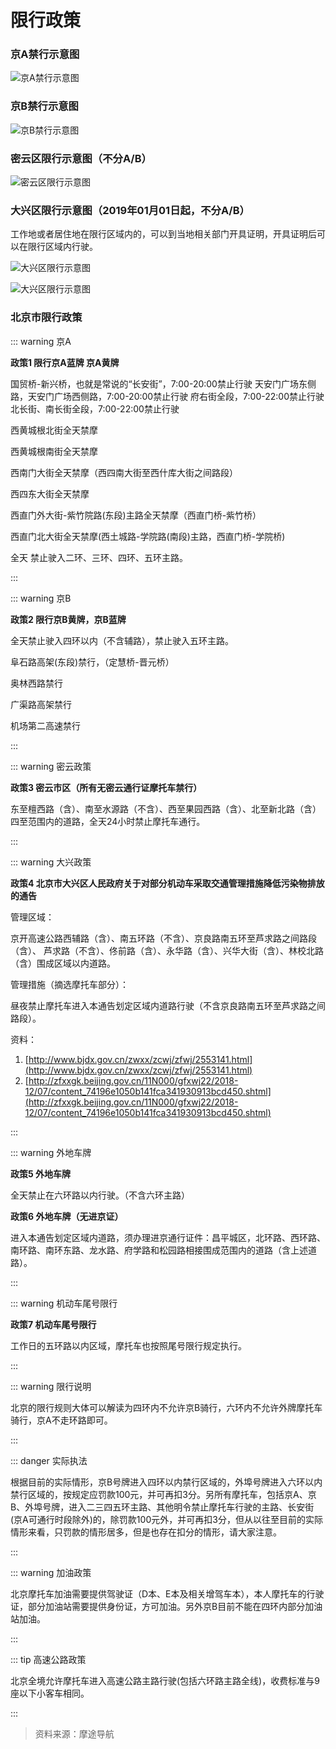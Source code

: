 # 限行政策 

### 京A禁行示意图

![京A禁行示意图](https://ae01.alicdn.com/kf/HTB1nFcJajDuK1Rjy1zjq6zraFXa7.jpg)

### 京B禁行示意图

![京B禁行示意图](https://ae01.alicdn.com/kf/HTB1onIGacnrK1RjSspkq6yuvXXaz.jpg)

### 密云区限行示意图（不分A/B）

![密云区限行示意图](https://ae01.alicdn.com/kf/HTB1QBZxXLc3T1VjSZPfq6AWHXXaK.jpg)

### 大兴区限行示意图（2019年01月01日起，不分A/B）

工作地或者居住地在限行区域内的，可以到当地相关部门开具证明，开具证明后可以在限行区域内行驶。

![大兴区限行示意图](https://ae01.alicdn.com/kf/HTB1EImPRMHqK1RjSZFPq6AwapXa9.jpg)

![大兴区限行示意图](https://ae01.alicdn.com/kf/HTB1ahK5ayrxK1RkHFCc763QCVXah.png)

### 北京市限行政策
::: warning 京A

**政策1 限行京A蓝牌 京A黄牌**

国贸桥-新兴桥，也就是常说的“长安街”，7:00-20:00禁止行驶
天安门广场东侧路，天安门广场西侧路，7:00-20:00禁止行驶
府右街全段，7:00-22:00禁止行驶
北长街、南长街全段，7:00-22:00禁止行驶

西黄城根北街全天禁摩

西黄城根南街全天禁摩

西南门大街全天禁摩（西四南大街至西什库大街之间路段）

西四东大街全天禁摩

西直门外大街-紫竹院路(东段)主路全天禁摩（西直门桥-紫竹桥）

西直门北大街全天禁摩(西土城路-学院路(南段)主路，西直门桥-学院桥)

全天 禁止驶入二环、三环、四环、五环主路。

:::

::: warning 京B

**政策2 限行京B黄牌，京B蓝牌**

全天禁止驶入四环以内（不含辅路），禁止驶入五环主路。

阜石路高架(东段)禁行，（定慧桥-晋元桥）

奥林西路禁行

广渠路高架禁行

机场第二高速禁行

:::

::: warning 密云政策

**政策3 密云市区（所有无密云通行证摩托车禁行）**

东至檀西路（含）、南至水源路（不含）、西至果园西路（含）、北至新北路（含）四至范围内的道路，全天24小时禁止摩托车通行。

:::

::: warning 大兴政策

**政策4 北京市大兴区人民政府关于对部分机动车采取交通管理措施降低污染物排放的通告**

管理区域：

京开高速公路西辅路（含）、南五环路（不含）、京良路南五环至芦求路之间路段（含）、
芦求路（不含）、佟前路（含）、永华路（含）、兴华大街（含）、林校北路（含）围成区域以内道路。

管理措施（摘选摩托车部分）：

昼夜禁止摩托车进入本通告划定区域内道路行驶（不含京良路南五环至芦求路之间路段）。

资料：
1. [http://www.bjdx.gov.cn/zwxx/zcwj/zfwj/2553141.html](http://www.bjdx.gov.cn/zwxx/zcwj/zfwj/2553141.html)
2. [http://zfxxgk.beijing.gov.cn/11N000/gfxwj22/2018-12/07/content_74196e1050b141fca341930913bcd450.shtml](http://zfxxgk.beijing.gov.cn/11N000/gfxwj22/2018-12/07/content_74196e1050b141fca341930913bcd450.shtml)

::: 

::: warning 外地车牌

**政策5 外地车牌**

全天禁止在六环路以内行驶。（不含六环主路）

**政策6 外地车牌（无进京证）**

进入本通告划定区域内道路，须办理进京通行证件：昌平城区，北环路、西环路、南环路、南环东路、龙水路、府学路和松园路相接围成范围内的道路（含上述道路）。

::: 

::: warning 机动车尾号限行

**政策7 机动车尾号限行**

工作日的五环路以内区域，摩托车也按照尾号限行规定执行。

::: 


::: warning 限行说明

北京的限行规则大体可以解读为四环内不允许京B骑行，六环内不允许外牌摩托车骑行，京A不走环路即可。

::: 

::: danger 实际执法

根据目前的实际情形，京B号牌进入四环以内禁行区域的，外埠号牌进入六环以内禁行区域的，按规定应罚款100元，并可再扣3分。另所有摩托车，包括京A、京B、外埠号牌，进入二三四五环主路、其他明令禁止摩托车行驶的主路、长安街(京A可通行时段除外)的，除罚款100元外，并可再扣3分，但从以往至目前的实际情形来看，只罚款的情形居多，但是也存在扣分的情形，请大家注意。

:::


::: warning 加油政策

北京摩托车加油需要提供驾驶证（D本、E本及相关增驾车本），本人摩托车的行驶证，部分加油站需要提供身份证，方可加油。另外京B目前不能在四环内部分加油站加油。

:::


::: tip 高速公路政策

北京全境允许摩托车进入高速公路主路行驶(包括六环路主路全线)，收费标准与9座以下小客车相同。

:::

> 资料来源：摩途导航